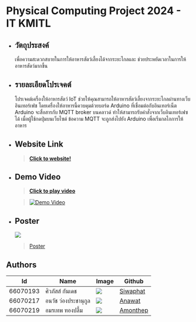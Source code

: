 #  Physical Computing Project 2024 - IT KMITL


+ ## วัตถุประสงค์
  เพื่อความสะดวกสบายในการให้อาหารสัตว์เลี้ยงได้จากระยะไกลและ ช่วยประหยัดเวลาในการให้อาหารสัตว์มากขึ้น
      
+ ## รายละเอียดโปรเจคต์
   โปรเจคต์เครื่องให้อาหารสัตว์ IoT ช่วยให้คุณสามารถให้อาหารสัตว์เลี้ยงจากระยะไกลผ่านทางเว็บอินเทอร์เฟซ โดยเครื่องให้อาหารนี้ควบคุมด้วยบอร์ด Arduino ที่เชื่อมต่อกับอินเทอร์เน็ต Arduino จะสื่อสารกับ MQTT broker บนคลาวด์ ทำให้สามารถรับคำสั่งจากเว็บอินเทอร์เฟซได้ เมื่อผู้ใช้กดปุ่มบนเว็บไซต์ ข้อความ MQTT จะถูกส่งไปยัง Arduino เพื่อเริ่มกลไกการให้อาหาร

+ ## Website Link
   > **[Click to website!](https://niflheimz-p.github.io/Automatic-Pet-Feeder-XD.github.io/ "Click to go to Peet")**  

+    ## Demo Video
        >**[Click to play video](https://youtu.be/VrihpKA9MAQ?si=ZQRwr_F1Q7HnONHN)**
        
     >  [![Demo Video](https://media.discordapp.net/attachments/1158975045713010698/1300842229027311789/IMG_8461.jpg?ex=67259afb&is=6724497b&hm=204022b47133bed8df15a42e7f0c2eff924a92b3092b681616bcd850c5f0aaa5&=&format=webp&width=405&height=305)](https://www.youtube.com/watch?v=VrihpKA9MAQ)
+   ## Poster
    
    <img src="https://media.discordapp.net/attachments/851282066070700082/1301907128176345088/Automatic_Pet_Feeder_XD_page-0001.jpg?ex=67262eff&is=6724dd7f&hm=1a16de182f81ddc76e061d61139276fdbbeb1bae42c0a01ba122c50e696ffdd3&=&format=webp&width=428&height=605" />

    >[Poster](Automatic-Pet-Feeder-XD.pdf)
    
## Authors

| Id       | Name                  | Image                                                                 | Github                                   |
|----------|------------------------|-----------------------------------------------------------------------|------------------------------------------|
| 66070193 | ศิวภัสส์ กันเดช       | <img src="https://media.discordapp.net/attachments/1163849458296033310/1299731873848885288/8E9F70C7-1183-4C5E-9EBE-DB8B72DEC9DF.jpg?ex=67258562&is=672433e2&hm=591b3123b2ce4970092ddb38228912a781c30d96e90712a5efc5b1d3908c0aa2&=&format=webp&width=100&height=120" /> | [Siwaphat](https://github.com/NiflheimZ-P) |
| 66070217 | อนวัช ว่องประชานุกูล  | <img src="https://media.discordapp.net/attachments/1163849458296033310/1301898549478559816/IMG_1471.jpg?ex=67262702&is=6724d582&hm=c39679a48669d3d1122c5f76dac65962e1a02921a40e7ad1eb67ddf1bf02eba5&=&format=webp&width=100&height=120" /> | [Anawat](https://github.com/66070217Aun)    |
| 66070219 | อมรเทพ ทองปลื้ม        | <img src="https://media.discordapp.net/attachments/1158975045713010698/1301898549222572072/50057.jpg?ex=67262702&is=6724d582&hm=535f743b9700d1f573983e03c8414685398c67d2f77fa67aa96b0ffaaf98ad6b&=&format=webp&width=100&height=120" /> | [Amonthep](https://github.com/66070217Aun) |

